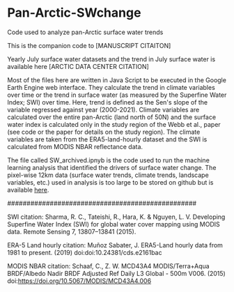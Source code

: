 # Pan-Arctic-SWchange
Code used to analyze pan-Arctic surface water trends 

This is the companion code to [MANUSCRIPT CITAITON]

Yearly July surface water datasets and the trend in July surface water is available here [ARCTIC DATA CENTER CITATION]

Most of the files here are written in Java Script to be executed in the Google Earth Engine web interface. They calculate the trend in climate variables over time or the trend in surface water (as measured by the Superfine Water Index; SWI) over time. Here, trend is defined as the Sen's slope of the variable regressed against year (2000-2021). Climate variables are calculated over the entire pan-Arctic (land north of 50N) and the surface water index is calculated only in the study region of the Webb et al., paper (see code or the paper for details on the study region). The climate variables are taken from the ERA5-land-hourly dataset and the SWI is calculated from MODIS NBAR reflectance data.

The file called SW_archived.ipnyb is the code used to run the machine learning analysis that identified the drivers of surface water change. The pixel-wise 12km data (surface water trends, climate trends, landscape variables, etc.) used in analysis is too large to be stored on github but is available [here](https://drive.google.com/file/d/1YaD_XyPhJl4qHxpCQSN6ynOROga5QsTD/view?usp=sharing). 

#################################################

SWI citation: Sharma, R. C., Tateishi, R., Hara, K. & Nguyen, L. V. Developing Superfine Water Index (SWI) for global water cover mapping using MODIS data. Remote Sensing 7, 13807–13841 (2015).

ERA-5 Land hourly citation: Muñoz Sabater, J. ERA5-Land hourly data from 1981 to present. (2019) doi:doi:10.24381/cds.e2161bac

MODIS NBAR citation: Schaaf, C., Z. W. MCD43A4 MODIS/Terra+Aqua BRDF/Albedo Nadir BRDF Adjusted Ref Daily L3 Global - 500m V006. (2015) doi:https://doi.org/10.5067/MODIS/MCD43A4.006
